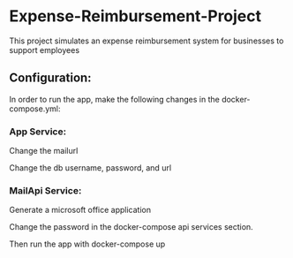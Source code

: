 # Expense-Reimbursement-Project
This project simulates an expense reimbursement system for businesses to support employees

## Configuration:
In order to run the app, make the following changes in the docker-compose.yml:

### App Service:

Change the mailurl

Change the db username, password, and url

### MailApi Service:

Generate a microsoft office application

Change the password in the docker-compose api services section.

Then run the app with docker-compose up
